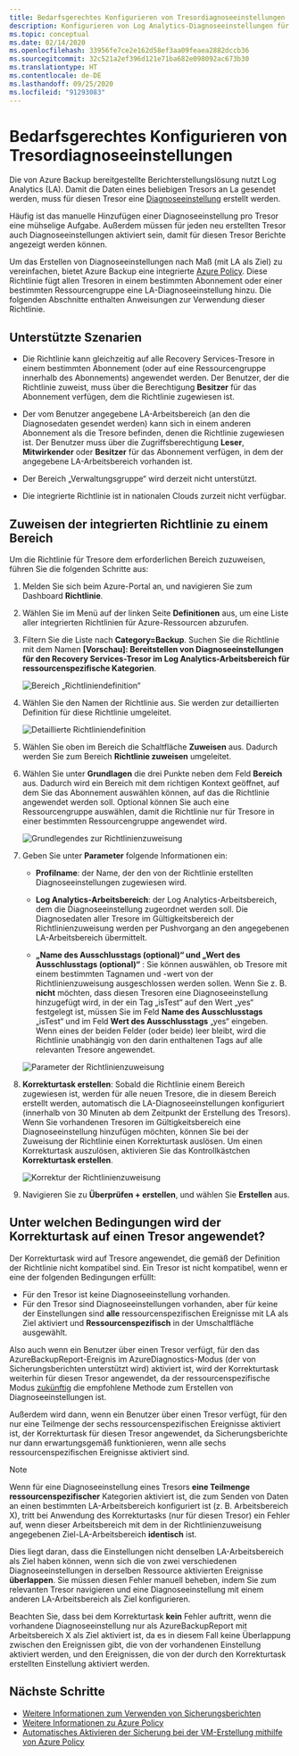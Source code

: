 ```yaml
---
title: Bedarfsgerechtes Konfigurieren von Tresordiagnoseeinstellungen
description: Konfigurieren von Log Analytics-Diagnoseeinstellungen für alle Tresore in einem bestimmten Bereich mithilfe von Azure Policy
ms.topic: conceptual
ms.date: 02/14/2020
ms.openlocfilehash: 33956fe7ce2e162d58ef3aa09feaea2882dccb36
ms.sourcegitcommit: 32c521a2ef396d121e71ba682e098092ac673b30
ms.translationtype: HT
ms.contentlocale: de-DE
ms.lasthandoff: 09/25/2020
ms.locfileid: "91293083"
---
```

# <a name="configure-vault-diagnostics-settings-at-scale"></a>Bedarfsgerechtes Konfigurieren von Tresordiagnoseeinstellungen

Die von Azure Backup bereitgestellte Berichterstellungslösung nutzt Log Analytics (LA). Damit die Daten eines beliebigen Tresors an La gesendet werden, muss für diesen Tresor eine [Diagnoseeinstellung](./backup-azure-diagnostic-events.md) erstellt werden.

Häufig ist das manuelle Hinzufügen einer Diagnoseeinstellung pro Tresor eine mühselige Aufgabe. Außerdem müssen für jeden neu erstellten Tresor auch Diagnoseeinstellungen aktiviert sein, damit für diesen Tresor Berichte angezeigt werden können.

Um das Erstellen von Diagnoseeinstellungen nach Maß (mit LA als Ziel) zu vereinfachen, bietet Azure Backup eine integrierte [Azure Policy](../governance/policy/index.yml). Diese Richtlinie fügt allen Tresoren in einem bestimmten Abonnement oder einer bestimmten Ressourcengruppe eine LA-Diagnoseeinstellung hinzu. Die folgenden Abschnitte enthalten Anweisungen zur Verwendung dieser Richtlinie.

## <a name="supported-scenarios"></a>Unterstützte Szenarien

* Die Richtlinie kann gleichzeitig auf alle Recovery Services-Tresore in einem bestimmten Abonnement (oder auf eine Ressourcengruppe innerhalb des Abonnements) angewendet werden. Der Benutzer, der die Richtlinie zuweist, muss über die Berechtigung **Besitzer** für das Abonnement verfügen, dem die Richtlinie zugewiesen ist.

* Der vom Benutzer angegebene LA-Arbeitsbereich (an den die Diagnosedaten gesendet werden) kann sich in einem anderen Abonnement als die Tresore befinden, denen die Richtlinie zugewiesen ist. Der Benutzer muss über die Zugriffsberechtigung **Leser**, **Mitwirkender** oder **Besitzer** für das Abonnement verfügen, in dem der angegebene LA-Arbeitsbereich vorhanden ist.

* Der Bereich „Verwaltungsgruppe“ wird derzeit nicht unterstützt.

* Die integrierte Richtlinie ist in nationalen Clouds zurzeit nicht verfügbar.

## <a name="assigning-the-built-in-policy-to-a-scope"></a>Zuweisen der integrierten Richtlinie zu einem Bereich

Um die Richtlinie für Tresore dem erforderlichen Bereich zuzuweisen, führen Sie die folgenden Schritte aus:

1. Melden Sie sich beim Azure-Portal an, und navigieren Sie zum Dashboard **Richtlinie**.
2. Wählen Sie im Menü auf der linken Seite **Definitionen** aus, um eine Liste aller integrierten Richtlinien für Azure-Ressourcen abzurufen.
3. Filtern Sie die Liste nach **Category=Backup**. Suchen Sie die Richtlinie mit dem Namen **[Vorschau]: Bereitstellen von Diagnoseeinstellungen für den Recovery Services-Tresor im Log Analytics-Arbeitsbereich für ressourcenspezifische Kategorien**.

    ![Bereich „Richtliniendefinition“](./media/backup-azure-policy-configure-diagnostics/policy-definition-blade.png)

4. Wählen Sie den Namen der Richtlinie aus. Sie werden zur detaillierten Definition für diese Richtlinie umgeleitet.

    ![Detaillierte Richtliniendefinition](./media/backup-azure-policy-configure-diagnostics/detailed-policy-definition.png)

5. Wählen Sie oben im Bereich die Schaltfläche **Zuweisen** aus. Dadurch werden Sie zum Bereich **Richtlinie zuweisen** umgeleitet.

6. Wählen Sie unter **Grundlagen** die drei Punkte neben dem Feld **Bereich** aus. Dadurch wird ein Bereich mit dem richtigen Kontext geöffnet, auf dem Sie das Abonnement auswählen können, auf das die Richtlinie angewendet werden soll. Optional können Sie auch eine Ressourcengruppe auswählen, damit die Richtlinie nur für Tresore in einer bestimmten Ressourcengruppe angewendet wird.

    ![Grundlegendes zur Richtlinienzuweisung](./media/backup-azure-policy-configure-diagnostics/policy-assignment-basics.png)

7. Geben Sie unter **Parameter** folgende Informationen ein:

    * **Profilname**: der Name, der den von der Richtlinie erstellten Diagnoseeinstellungen zugewiesen wird.
    * **Log Analytics-Arbeitsbereich**: der Log Analytics-Arbeitsbereich, dem die Diagnoseeinstellung zugeordnet werden soll. Die Diagnosedaten aller Tresore im Gültigkeitsbereich der Richtlinienzuweisung werden per Pushvorgang an den angegebenen LA-Arbeitsbereich übermittelt.

    * **„Name des Ausschlusstags (optional)“ und „Wert des Ausschlusstags (optional)“** : Sie können auswählen, ob Tresore mit einem bestimmten Tagnamen und -wert von der Richtlinienzuweisung ausgeschlossen werden sollen. Wenn Sie z. B. **nicht** möchten, dass diesen Tresoren eine Diagnoseeinstellung hinzugefügt wird, in der ein Tag „isTest“ auf den Wert „yes“ festgelegt ist, müssen Sie im Feld **Name des Ausschlusstags** „isTest“ und im Feld **Wert des Ausschlusstags** „yes“ eingeben. Wenn eines der beiden Felder (oder beide) leer bleibt, wird die Richtlinie unabhängig von den darin enthaltenen Tags auf alle relevanten Tresore angewendet.

    ![Parameter der Richtlinienzuweisung](./media/backup-azure-policy-configure-diagnostics/policy-assignment-parameters.png)

8. **Korrekturtask erstellen**: Sobald die Richtlinie einem Bereich zugewiesen ist, werden für alle neuen Tresore, die in diesem Bereich erstellt werden, automatisch die LA-Diagnoseeinstellungen konfiguriert (innerhalb von 30 Minuten ab dem Zeitpunkt der Erstellung des Tresors). Wenn Sie vorhandenen Tresoren im Gültigkeitsbereich eine Diagnoseeinstellung hinzufügen möchten, können Sie bei der Zuweisung der Richtlinie einen Korrekturtask auslösen. Um einen Korrekturtask auszulösen, aktivieren Sie das Kontrollkästchen **Korrekturtask erstellen**.

    ![Korrektur der Richtlinienzuweisung](./media/backup-azure-policy-configure-diagnostics/policy-assignment-remediation.png)

9. Navigieren Sie zu **Überprüfen + erstellen**, und wählen Sie **Erstellen** aus.

## <a name="under-what-conditions-will-the-remediation-task-apply-to-a-vault"></a>Unter welchen Bedingungen wird der Korrekturtask auf einen Tresor angewendet?

Der Korrekturtask wird auf Tresore angewendet, die gemäß der Definition der Richtlinie nicht kompatibel sind. Ein Tresor ist nicht kompatibel, wenn er eine der folgenden Bedingungen erfüllt:

* Für den Tresor ist keine Diagnoseeinstellung vorhanden.
* Für den Tresor sind Diagnoseeinstellungen vorhanden, aber für keine der Einstellungen sind **alle** ressourcenspezifischen Ereignisse mit LA als Ziel aktiviert und **Ressourcenspezifisch** in der Umschaltfläche ausgewählt.

Also auch wenn ein Benutzer über einen Tresor verfügt, für den das AzureBackupReport-Ereignis im AzureDiagnostics-Modus (der von Sicherungsberichten unterstützt wird) aktiviert ist, wird der Korrekturtask weiterhin für diesen Tresor angewendet, da der ressourcenspezifische Modus [zukünftig](./backup-azure-diagnostic-events.md#legacy-event) die empfohlene Methode zum Erstellen von Diagnoseeinstellungen ist.

Außerdem wird dann, wenn ein Benutzer über einen Tresor verfügt, für den nur eine Teilmenge der sechs ressourcenspezifischen Ereignisse aktiviert ist, der Korrekturtask für diesen Tresor angewendet, da Sicherungsberichte nur dann erwartungsgemäß funktionieren, wenn alle sechs ressourcenspezifischen Ereignisse aktiviert sind.

> [!NOTE]
>
> Wenn für eine Diagnoseeinstellung eines Tresors **eine Teilmenge ressourcenspezifischer** Kategorien aktiviert ist, die zum Senden von Daten an einen bestimmten LA-Arbeitsbereich konfiguriert ist (z. B. Arbeitsbereich X), tritt bei Anwendung des Korrekturtasks (nur für diesen Tresor) ein Fehler auf, wenn dieser Arbeitsbereich mit dem in der Richtlinienzuweisung angegebenen Ziel-LA-Arbeitsbereich **identisch** ist.
>
>Dies liegt daran, dass die Einstellungen nicht denselben LA-Arbeitsbereich als Ziel haben können, wenn sich die von zwei verschiedenen Diagnoseeinstellungen in derselben Ressource aktivierten Ereignisse **überlappen**. Sie müssen diesen Fehler manuell beheben, indem Sie zum relevanten Tresor navigieren und eine Diagnoseeinstellung mit einem anderen LA-Arbeitsbereich als Ziel konfigurieren.
>
> Beachten Sie, dass bei dem Korrekturtask **kein** Fehler auftritt, wenn die vorhandene Diagnoseeinstellung nur als AzureBackupReport mit Arbeitsbereich X als Ziel aktiviert ist, da es in diesem Fall keine Überlappung zwischen den Ereignissen gibt, die von der vorhandenen Einstellung aktiviert werden, und den Ereignissen, die von der durch den Korrekturtask erstellten Einstellung aktiviert werden.

## <a name="next-steps"></a>Nächste Schritte

* [ Weitere Informationen zum Verwenden von Sicherungsberichten](./configure-reports.md)
* [Weitere Informationen zu Azure Policy](../governance/policy/index.yml)
* [Automatisches Aktivieren der Sicherung bei der VM-Erstellung mithilfe von Azure Policy](./backup-azure-auto-enable-backup.md)
